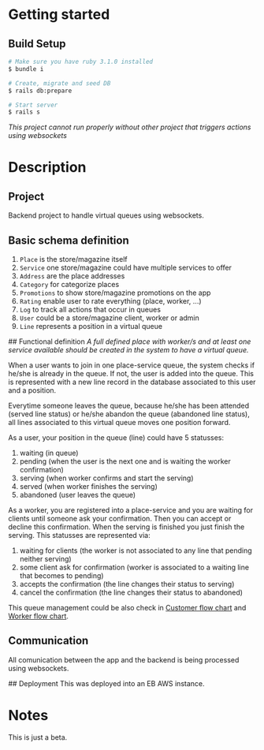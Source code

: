 # Getting started

## Build Setup
``` bash
# Make sure you have ruby 3.1.0 installed
$ bundle i

# Create, migrate and seed DB
$ rails db:prepare

# Start server
$ rails s
```

*This project cannot run properly without other project that triggers actions using websockets*


# Description

## Project
Backend project to handle virtual queues using websockets.

## Basic schema definition
1. `Place` is the store/magazine itself
2. `Service` one store/magazine could have multiple services to offer
3. `Address` are the place addresses
4. `Category` for categorize places
5. `Promotions` to show store/magazine promotions on the app
6. `Rating` enable user to rate everything (place, worker, ...)
7. `Log` to track all actions that occur in queues
8. `User` could be a store/magazine client, worker or admin
9. `Line` represents a position in a virtual queue

## Functional definition
*A full defined place with worker/s and at least one service available should be created in the system to have a virtual queue.*

When a user wants to join in one place-service queue, the system checks if he/she is already in the queue. If not, the user is added into the queue. This is represented with a new line record in the database associated to this user and a position.

Everytime someone leaves the queue, because he/she has been attended (served line status) or he/she abandon the queue (abandoned line status), all lines associated to this virtual queue moves one position forward.

As a user, your position in the queue (line) could have 5 statusses:
1. waiting (in queue)
2. pending (when the user is the next one and is waiting the worker confirmation)
3. serving (when worker confirms and start the serving)
4. served (when worker finishes the serving)
5. abandoned (user leaves the queue)

As a worker, you are registered into a place-service and you are waiting for clients until someone ask your confirmation. Then you can accept or decline this confirmation. When the serving is finished you just finish the serving. This statusses are represented via:
1. waiting for clients (the worker is not associated to any line that pending neither serving)
2. some client ask for confirmation (worker is associated to a waiting line that becomes to pending)
3. accepts the confirmation (the line changes their status to serving)
4. cancel the confirmation (the line changes their status to abandoned)

This queue management could be also check in [Customer flow chart](https://github.com/adriacarro/api.kolakola.app/blob/master/customer_flow.pdf) and [Worker flow chart](https://github.com/adriacarro/api.kolakola.app/blob/master/worker_flow.pdf).

## Communication
All comunication between the app and the backend is being processed using websockets.

## Deployment
This was deployed into an EB AWS instance.

# Notes
This is just a beta.